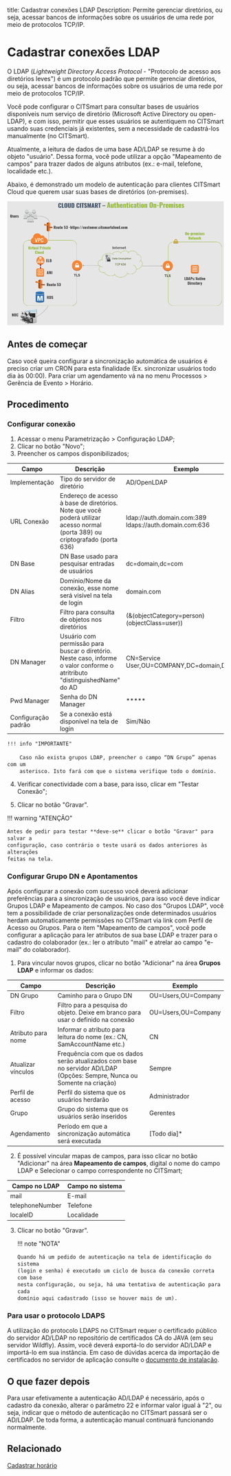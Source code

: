 title: Cadastrar conexões LDAP
Description: Permite gerenciar diretórios, ou seja, acessar bancos de informações sobre os usuários de uma rede por meio de protocolos TCP/IP.

# Cadastrar conexões LDAP

O LDAP (*Lightweight Directory Access Protocol* - "Protocolo de acesso aos
diretórios leves") é um protocolo padrão que permite gerenciar diretórios, ou
seja, acessar bancos de informações sobre os usuários de uma rede por meio de
protocolos TCP/IP.

Você pode configurar o CITSmart para consultar bases de usuários disponíveis num serviço de diretório (Microsoft Active Directory ou open-LDAP), e com isso, permitir que esses usuários se autentiquem no CITSmart usando suas credenciais já existentes, sem a necessidade de cadastrá-los manualmente (no CITSmart).

Atualmente, a leitura de dados de uma base AD/LDAP se resume à do objeto "usuário". Dessa forma,  você pode utilizar a opção "Mapeamento de campos" para trazer dados de alguns atributos (ex.: e-mail, telefone, localidade etc.).

Abaixo, é demonstrado um modelo de autenticação para clientes CITSmart Cloud que querem usar suas bases de diretórios (on-premises).

![Autenticação CITSmart LDAP](images/cloud-arch-authentication.png)

## Antes de começar

Caso você queira configurar a sincronização automática de usuários é preciso criar um CRON para esta finalidade (Ex. sincronizar usuários todo dia às 00:00). Para criar um agendamento vá na no menu Processos > Gerência de Evento > Horário.

## Procedimento

### Configurar conexão

1.  Acessar o menu Parametrização > Configuração LDAP;
2.  Clicar no botão "Novo";
3.  Preencher os campos disponibilizados;

| Campo | Descrição | Exemplo |
|-----|---------|-------|
| Implementação | Tipo do servidor de diretório | AD/OpenLDAP |
| URL Conexão | Endereço de acesso à base de diretórios. Note que você poderá utilizar acesso normal (porta 389) ou criptografado (porta 636) | ldap://auth.domain.com:389 ldaps://auth.domain.com:636 |
| DN Base | DN Base usado para pesquisar entradas de usuários|dc=domain,dc=com|
| DN Alias | Domínio/Nome da conexão, esse nome será visível na tela de login|domain.com|
| Filtro | Filtro  para consulta de objetos nos diretórios | (&(objectCategory=person)(objectClass=user)) |
| DN Manager | Usuário com permissão para buscar o diretório. Neste caso, informe o valor conforme o atritributo "distinguishedName" do AD | CN=Service User,OU=COMPANY,DC=domain,DC=com |
| Pwd Manager|Senha do DN Manager |*****|
| Configuração padrão | Se a conexão está disponível na tela de login|Sim/Não|

    !!! info "IMPORTANTE"

        Caso não exista grupos LDAP, preencher o campo “DN Grupo” apenas com um
        asterisco. Isto fará com que o sistema verifique todo o domínio.

4. Verificar conectividade com a base, para isso, clicar em "Testar Conexão";

5.  Clicar no botão "Gravar".

!!! warning "ATENÇÃO"

    Antes de pedir para testar **deve-se** clicar o botão "Gravar" para salvar a
    configuração, caso contrário o teste usará os dados anteriores às alterações
    feitas na tela.

### Configurar Grupo DN e Apontamentos

Após configurar a conexão com sucesso você deverá adicionar preferências para a sincronização de usuários, para isso você deve indicar Grupos LDAP e Mapeamento de campos. No caso dos "Grupos LDAP", você tem a possibilidade de criar personalizações onde determinados usuários herdam automaticamente permissões no CITSmart via link com Perfil de Acesso ou Grupos. Para o item "Mapeamento de campos", você pode configurar a aplicação para ler atributos de sua base LDAP e trazer para o cadastro do colaborador (ex.: ler o atributo "mail" e atrelar ao campo "e-mail" do colaborador).

1.  Para vincular novos grupos, clicar no botão "Adicionar" na área **Grupos LDAP** e informar os dados:

| Campo | Descrição | Exemplo |
|-------|-----------|---------|
| DN Grupo | Caminho para o Grupo DN | OU=Users,OU=Company |
| Filtro | Filtro para a pesquisa do objeto. Deixe em branco para usar o definido na conexão | OU=Users,OU=Company |
| Atributo para nome | Informar o atributo para leitura do nome (ex.: CN, SamAccountName etc.)  | CN |
| Atualizar vínculos | Frequência com que os dados serão atualizados com base no servidor AD/LDAP (Opções: Sempre, Nunca ou Somente na criação) | Sempre |
| Perfil de acesso | Perfil do sistema que os usuários herdarão | Administrador |
| Grupo | Grupo do sistema que os usuários serão inseridos | Gerentes |
| Agendamento | Período em que a sincronização automática será executada | [Todo dia]* |


2.  É possível vincular mapas de campos, para isso clicar no botão "Adicionar"
    na área **Mapeamento de campos**, digital o nome do campo LDAP e Selecionar o campo correspondente no CITSmart;

| Campo no LDAP | Campo no sistema |
|-------|-----------|
| mail | E-mail |
| telephoneNumber | Telefone |
| localeID | Localidade |

3.  Clicar no botão "Gravar".

    !!! note "NOTA"

        Quando há um pedido de autenticação na tela de identificação do sistema
        (login e senha) é executado um ciclo de busca da conexão correta com base
        nesta configuração, ou seja, há uma tentativa de autenticação para cada
        domínio aqui cadastrado (isso se houver mais de um).


### Para usar o protocolo LDAPS

A utilização do protocolo LDAPS no CITSmart requer o certificado público do servidor AD/LDAP no repositório de certificados CA do JAVA (em seu servidor Wildfly). Assim, você deverá exportá-lo do servidor AD/LDAP e importá-lo em sua instância. Em caso de dúvidas acerca da importação de certificados no servidor de aplicação consulte o [documento de instalação][1].

## O que fazer depois

Para usar efetivamente a autenticação AD/LDAP é necessário, após o cadastro da conexão, alterar o parâmetro 22 e informar valor igual à "2", ou seja, indicar que o método de autenticação no CITSmart passará ser o AD/LDAP. De toda forma, a autenticação manual continuará funcionando normalmente.

## Relacionado

[Cadastrar horário][2]


[1]:/pt-br/citsmart-platform-8/get-started/installation-and-upgrade/perform-installation.html
[2]:/pt-br/citsmart-platform-8/processes/event/configuration/register-time.html
